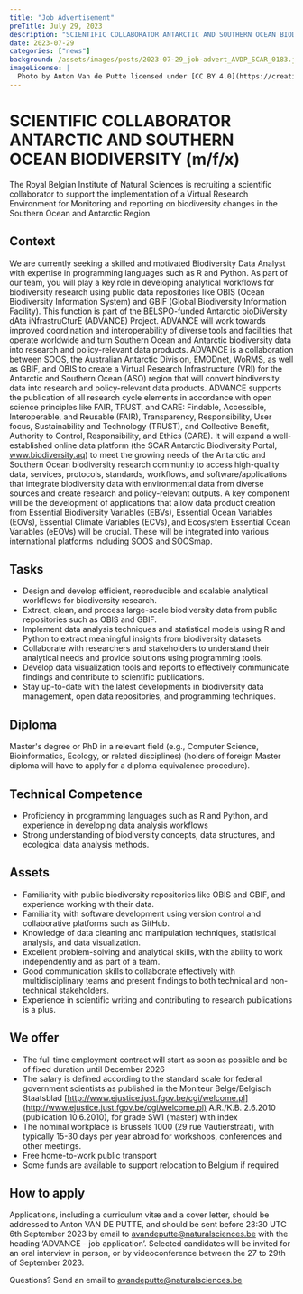 ```yaml
---
title: "Job Advertisement"
preTitle: July 29, 2023
description: "SCIENTIFIC COLLABORATOR ANTARCTIC AND SOUTHERN OCEAN BIODIVERSITY (m/f/x)"
date: 2023-07-29
categories: ["news"]
background: /assets/images/posts/2023-07-29_job-advert_AVDP_SCAR_0183.jpg
imageLicense: |
  Photo by Anton Van de Putte licensed under [CC BY 4.0](https://creativecommons.org/licenses/by/4.0/)
---
```


# SCIENTIFIC COLLABORATOR ANTARCTIC AND SOUTHERN OCEAN BIODIVERSITY (m/f/x)

The Royal Belgian Institute of Natural Sciences is recruiting a scientific collaborator to support the implementation of a Virtual Research Environment for Monitoring and reporting on biodiversity changes in the Southern Ocean and Antarctic Region.

## Context

We are currently seeking a skilled and motivated Biodiversity Data Analyst with expertise in programming languages such as R and Python. As part of our team, you will play a key role in developing analytical workflows for biodiversity research using public data repositories like OBIS (Ocean Biodiversity Information System) and GBIF (Global Biodiversity Information Facility).
This function is part of the BELSPO-funded Antarctic bioDiVersity dAta iNfrastruCturE (ADVANCE) Project. ADVANCE will work towards improved coordination and interoperability of diverse tools and facilities that operate worldwide and turn Southern Ocean and Antarctic biodiversity data into research and policy-relevant data products.
ADVANCE is a collaboration between SOOS, the Australian Antarctic Division, EMODnet, WoRMS, as well as GBIF, and OBIS to create a Virtual Research Infrastructure (VRI) for the Antarctic and Southern Ocean (ASO) region that will convert biodiversity data into research and policy-relevant data products.
ADVANCE supports the publication of all research cycle elements in accordance with open science principles like FAIR, TRUST, and CARE: Findable, Accessible, Interoperable, and Reusable (FAIR), Transparency, Responsibility, User focus, Sustainability and Technology (TRUST), and Collective Benefit, Authority to Control, Responsibility, and Ethics (CARE).
It will expand a well-established online data platform (the SCAR Antarctic Biodiversity Portal, www.biodiversity.aq) to meet the growing needs of the Antarctic and Southern Ocean biodiversity research community to access high-quality data, services, protocols, standards, workflows, and software/applications that integrate biodiversity data with environmental data from diverse sources and create research and policy-relevant outputs.
A key component will be the development of applications that allow data product creation from Essential Biodiversity Variables (EBVs), Essential Ocean Variables (EOVs), Essential Climate Variables (ECVs), and Ecosystem Essential Ocean Variables (eEOVs) will be crucial. These will be integrated into various international platforms including SOOS and SOOSmap.


## Tasks

* Design and develop efficient, reproducible and scalable analytical workflows for biodiversity research.
* Extract, clean, and process large-scale biodiversity data from public repositories such as OBIS and GBIF.
* Implement data analysis techniques and statistical models using R and Python to extract meaningful insights from biodiversity datasets.
* Collaborate with researchers and stakeholders to understand their analytical needs and provide solutions using programming tools.
* Develop data visualization tools and reports to effectively communicate findings and contribute to scientific publications.
* Stay up-to-date with the latest developments in biodiversity data management, open data repositories, and programming techniques.


## Diploma

Master's degree or PhD in a relevant field (e.g., Computer Science, Bioinformatics, Ecology, or related disciplines) (holders of foreign Master diploma will have to apply for a diploma equivalence procedure).

## Technical Competence

* Proficiency in programming languages such as R and Python, and experience in developing data analysis workflows
* Strong understanding of biodiversity concepts, data structures, and ecological data analysis methods.

## Assets

* Familiarity with public biodiversity repositories like OBIS and GBIF, and experience working with their data.
* Familiarity with software development using version control and collaborative platforms such as GitHub.
* Knowledge of data cleaning and manipulation techniques, statistical analysis, and data visualization.
* Excellent problem-solving and analytical skills, with the ability to work independently and as part of a team.
* Good communication skills to collaborate effectively with multidisciplinary teams and present findings to both technical and non-technical stakeholders.
* Experience in scientific writing and contributing to research publications is a plus.

## We offer

* The full time employment contract will start as soon as possible and be of fixed duration until December 2026
* The salary is defined according to the standard scale for federal government scientists as published in the Moniteur Belge/Belgisch Staatsblad [http://www.ejustice.just.fgov.be/cgi/welcome.pl](http://www.ejustice.just.fgov.be/cgi/welcome.pl) A.R./K.B. 2.6.2010 (publication 10.6.2010), for grade SW1 (master) with index
* The nominal workplace is Brussels 1000 (29 rue Vautierstraat), with typically 15-30 days per year abroad for workshops, conferences and other meetings.
* Free home-to-work public transport
* Some funds are available to support relocation to Belgium if required

## How to apply

Applications, including a curriculum vitæ and a cover letter, should be addressed to Anton VAN DE PUTTE, and should be sent before 23:30 UTC 6th September 2023 by email to [avandeputte@naturalsciences.be](mailto:avandeputte@naturalsciences.be) with the heading ‘ADVANCE - job application’. Selected candidates will be invited for an oral interview in person, or by videoconference between the 27 to 29th of September 2023.

Questions? Send an email to [avandeputte@naturalsciences.be](mailto:avandeputte@naturalsciences.be)

